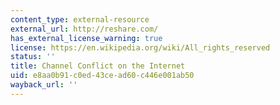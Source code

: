 ```yaml
---
content_type: external-resource
external_url: http://reshare.com/
has_external_license_warning: true
license: https://en.wikipedia.org/wiki/All_rights_reserved
status: ''
title: Channel Conflict on the Internet
uid: e8aa0b91-c0ed-43ce-ad60-c446e001ab50
wayback_url: ''
---
```

